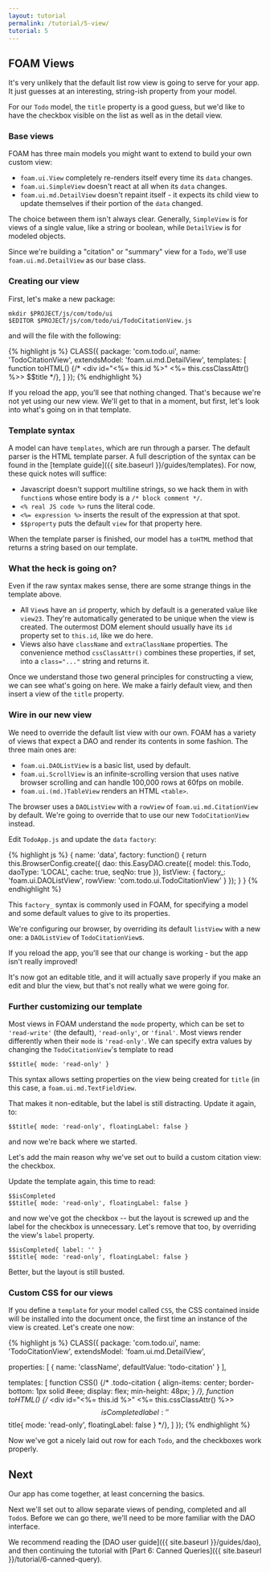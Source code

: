 ```yaml
---
layout: tutorial
permalink: /tutorial/5-view/
tutorial: 5
---
```


## FOAM Views

It's very unlikely that the default list row view is going to serve for your
app. It just guesses at an interesting, string-ish property from your model.

For our `Todo` model, the `title` property is a good guess, but we'd like to
have the checkbox visible on the list as well as in the detail view.

### Base views

FOAM has three main models you might want to extend to build your own custom
view:

- `foam.ui.View` completely re-renders itself every time its `data` changes.
- `foam.ui.SimpleView` doesn't react at all when its `data` changes.
- `foam.ui.md.DetailView` doesn't repaint itself - it expects its child view to
  update themselves if their portion of the `data` changed.

The choice between them isn't always clear. Generally, `SimpleView` is for views
of a single value, like a string or boolean, while `DetailView` is for modeled
objects.

Since we're building a "citation" or "summary" view for a `Todo`, we'll use
`foam.ui.md.DetailView` as our base class.

### Creating our view

First, let's make a new package:

    mkdir $PROJECT/js/com/todo/ui
    $EDITOR $PROJECT/js/com/todo/ui/TodoCitationView.js

and will the file with the following:

{% highlight js %}
CLASS({
  package: 'com.todo.ui',
  name: 'TodoCitationView',
  extendsModel: 'foam.ui.md.DetailView',
  templates: [
    function toHTML() {/*
      <div id="<%= this.id %>" <%= this.cssClassAttr() %>>
        $$title
      </div>
    */},
  ]
});
{% endhighlight %}

If you reload the app, you'll see that nothing changed. That's because we're not
yet using our new view. We'll get to that in a moment, but first, let's look
into what's going on in that template.

### Template syntax

A model can have `templates`, which are run through a parser. The default parser
is the HTML template parser. A full description of the syntax can be found in
the [template guide]({{ site.baseurl }}/guides/templates). For now,
these quick notes will suffice:

- Javascript doesn't support multiline strings, so we hack them in with
  `function`s whose entire body is a `/* block comment */`.
- `<% real JS code %>` runs the literal code.
- `<%= expression %>` inserts the result of the expression at that spot.
- `$$property` puts the default `view` for that property here.

When the template parser is finished, our model has a `toHTML` method that
returns a string based on our template.

### What the heck is going on?

Even if the raw syntax makes sense, there are some strange things in the
template above.

- All `View`s have an `id` property, which by default is a generated value like
  `view23`. They're automatically generated to be unique when the view is
  created. The outermost DOM element should usually have its `id` property set
  to `this.id`, like we do here.
- Views also have `className` and `extraClassName` properties. The convenience
  method `cssClassAttr()` combines these properties, if set, into a
  `class="..."` string and returns it.

Once we understand those two general principles for constructing a view, we can
see what's going on here. We make a fairly default view, and then insert a view
of the `title` property.

### Wire in our new view

We need to override the default list view with our own. FOAM has a variety of
views that expect a DAO and render its contents in some fashion. The three main
ones are:

- `foam.ui.DAOListView` is a basic list, used by default.
- `foam.ui.ScrollView` is an infinite-scrolling version that uses native browser
  scrolling and can handle 100,000 rows at 60fps on mobile.
- `foam.ui.(md.)TableView` renders an HTML `<table>`.

The browser uses a `DAOListView` with a `rowView` of `foam.ui.md.CitationView`
by default. We're going to override that to use our new `TodoCitationView`
instead.

Edit `TodoApp.js` and update the `data` `factory`:

{% highlight js %}
{
  name: 'data',
  factory: function() {
    return this.BrowserConfig.create({
      dao: this.EasyDAO.create({
        model: this.Todo,
        daoType: 'LOCAL',
        cache: true,
        seqNo: true
      }),
      listView: {
        factory_: 'foam.ui.DAOListView',
        rowView: 'com.todo.ui.TodoCitationView'
      }
    });
  }
}
{% endhighlight %}

This `factory_` syntax is commonly used in FOAM, for specifying a model and some
default values to give to its properties.

We're configuring our browser, by overriding its default `listView` with a new
one: a `DAOListView` of `TodoCitationView`s.

If you reload the app, you'll see that our change is working - but the app isn't
really improved!

It's now got an editable title, and it will actually save properly if you make
an edit and blur the view, but that's not really what we were going for.


### Further customizing our template

Most views in FOAM understand the `mode` property, which can be set to
`'read-write'` (the default), `'read-only'`, or `'final'`. Most views render
differently when their `mode` is `'read-only'`. We can specify extra values by
changing the `TodoCitationView`'s template to read

    $$title{ mode: 'read-only' }

This syntax allows setting properties on the view being created for `title` (in
this case, a `foam.ui.md.TextFieldView`.

That makes it non-editable, but the label is still distracting. Update it again,
to:

    $$title{ mode: 'read-only', floatingLabel: false }

and now we're back where we started.

Let's add the main reason why we've set out to build a custom citation view: the
checkbox.

Update the template again, this time to read:

    $$isCompleted
    $$title{ mode: 'read-only', floatingLabel: false }

and now we've got the checkbox -- but the layout is screwed up and the label for
the checkbox is unnecessary. Let's remove that too, by overriding the view's
`label` property.

    $$isCompleted{ label: '' }
    $$title{ mode: 'read-only', floatingLabel: false }

Better, but the layout is still busted.

### Custom CSS for our views

If you define a `template` for your model called `CSS`, the CSS contained inside
will be installed into the document once, the first time an instance of the view
is created. Let's create one now:

{% highlight js %}
CLASS({
  package: 'com.todo.ui',
  name: 'TodoCitationView',
  extendsModel: 'foam.ui.md.DetailView',

  properties: [
    {
      name: 'className',
      defaultValue: 'todo-citation'
    }
  ],

  templates: [
    function CSS() {/*
      .todo-citation {
        align-items: center;
        border-bottom: 1px solid #eee;
        display: flex;
        min-height: 48px;
      }
    */},
    function toHTML() {/*
      <div id="<%= this.id %>" <%= this.cssClassAttr() %>>
        $$isCompleted{ label: '' }
        $$title{ mode: 'read-only', floatingLabel: false }
      </div>
    */},
  ]
});
{% endhighlight %}

Now we've got a nicely laid out row for each `Todo`, and the checkboxes work
properly.


## Next

Our app has come together, at least concerning the basics.

Next we'll set out to allow separate views of pending, completed and all
`Todo`s. Before we can go there, we'll need to be more familiar with the DAO
interface.

We recommend reading the [DAO user guide]({{ site.baseurl }}/guides/dao), and
then continuing the tutorial with
[Part 6: Canned Queries]({{ site.baseurl }}/tutorial/6-canned-query).

